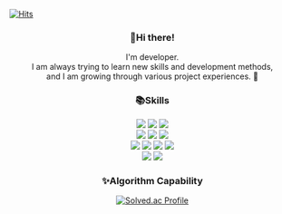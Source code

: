 [![Hits](https://hits.seeyoufarm.com/api/count/incr/badge.svg?url=https%3A%2F%2Fgithub.com%2Frnjstdmals6)](https://hits.seeyoufarm.com)

<div align = center>

  ### 👋Hi there!
  I'm developer.</b> <br>
  I am always trying to learn new skills and development methods, <br>
  and I am growing through various project experiences. 👯

  ### 📚Skills 
  <img src="https://img.shields.io/badge/java-007396?style=for-the-badge&logo=java&logoColor=white"> 
  <img src="https://img.shields.io/badge/SpringBoot-6DB33F?style=for-the-badge&logo=Spring Boot&logoColor=white">
  <img src="https://img.shields.io/badge/jpa-3776AB?style=for-the-badge&logo=jpa&logoColor=white">
  <br>
  
  <img src="https://img.shields.io/badge/Amazon EC2-FF9900?style=for-the-badge&logo=Amazon EC2&logoColor=white"> 
  <img src="https://img.shields.io/badge/Amazon RDS-527FFF?style=for-the-badge&logo=Amazon RDS&logoColor=black"> 
  <img src="https://img.shields.io/badge/Amazon S3-569A31?style=for-the-badge&logo=Amazon S3&logoColor=white">
  <br>
  
  <img src="https://img.shields.io/badge/docker-4479A1?style=for-the-badge&logo=docker&logoColor=white">
  <img src="https://img.shields.io/badge/CI/CD-003545?style=for-the-badge&logo=mariaDB&logoColor=white"> 
  <img src="https://img.shields.io/badge/RestAPI-47A248?style=for-the-badge&logo=&logoColor=white">
  <img src="https://img.shields.io/badge/Swagger-85EA2D?style=for-the-badge&logo=Swagger&logoColor=white">

  <br>
  <img src="https://img.shields.io/badge/mysql-4479A1?style=for-the-badge&logo=mysql&logoColor=white">
  <img src="https://img.shields.io/badge/mariaDB-003545?style=for-the-badge&logo=mariaDB&logoColor=white">   
  
  <!--
  **rnjstmdals6/rnjstmdals6** is a ✨ _special_ ✨ repository because its `README.md` (this file) appears on your GitHub profile.

  Here are some ideas to get you started:

  - 🔭 I’m currently working on ...
  - 🌱 I’m currently learning ...
  - 👯 I’m looking to collaborate on ...
  - 🤔 I’m looking for help with ...
  - 💬 Ask me about ...
  - 📫 How to reach me: ...
  - 😄 Pronouns: ...
  - ⚡ Fun fact: ...
  -->

  ### ✨Algorithm Capability
  [![Solved.ac Profile](http://mazassumnida.wtf/api/v2/generate_badge?boj=rnjstmdals6)](https://solved.ac/rnjstmdals6/)<br>
</div>
